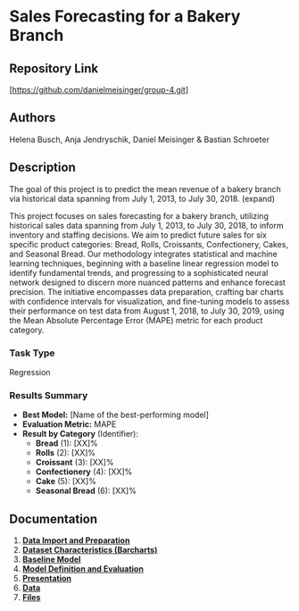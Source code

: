 # Sales Forecasting for a Bakery Branch

## Repository Link

[https://github.com/danielmeisinger/group-4.git]

## Authors

Helena Busch, Anja Jendryschik, Daniel Meisinger & Bastian Schroeter 

## Description

The goal of this project is to predict the mean revenue of a bakery branch via historical data spanning from July 1, 2013, to July 30, 2018. (expand)


This project focuses on sales forecasting for a bakery branch, utilizing historical sales data spanning from July 1, 2013, to July 30, 2018, to inform inventory and staffing decisions. We aim to predict future sales for six specific product categories: Bread, Rolls, Croissants, Confectionery, Cakes, and Seasonal Bread. Our methodology integrates statistical and machine learning techniques, beginning with a baseline linear regression model to identify fundamental trends, and progressing to a sophisticated neural network designed to discern more nuanced patterns and enhance forecast precision. The initiative encompasses data preparation, crafting bar charts with confidence intervals for visualization, and fine-tuning models to assess their performance on test data from August 1, 2018, to July 30, 2019, using the Mean Absolute Percentage Error (MAPE) metric for each product category.

### Task Type

Regression

### Results Summary

-   **Best Model:** [Name of the best-performing model]
-   **Evaluation Metric:** MAPE
-   **Result by Category** (Identifier):
    -   **Bread** (1): [XX]%
    -   **Rolls** (2): [XX]%
    -   **Croissant** (3): [XX]%
    -   **Confectionery** (4): [XX]%
    -   **Cake** (5): [XX]%
    -   **Seasonal Bread** (6): [XX]%

## Documentation

1.  [**Data Import and Preparation**](0_DataPreparation/)
2.  [**Dataset Characteristics (Barcharts)**](1_DatasetCharacteristics/)
3.  [**Baseline Model**](2_BaselineModel/)
4.  [**Model Definition and Evaluation**](3_Model/)
5.  [**Presentation**](4_Presentation/README.md)
6.  [**Data**](5_Data/README.md)
7.  [**Files**](6_Files/README.md)
